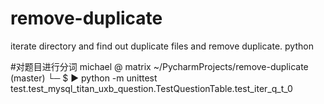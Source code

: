 # remove-duplicate
iterate directory and find out duplicate files and remove duplicate. python

#对题目进行分词
michael @ matrix ~/PycharmProjects/remove-duplicate (master)
└─ $ ▶ python -m unittest test.test_mysql_titan_uxb_question.TestQuestionTable.test_iter_q_t_0

